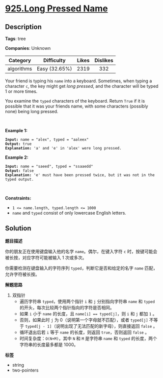 # [925.Long Pressed Name](https://leetcode.com/problems/long-pressed-name/description/)

## Description

**Tags**: tree

**Companies**: Unknown

|  Category  |  Difficulty   | Likes | Dislikes |
| :--------: | :-----------: | :---: | :------: |
| algorithms | Easy (32.65%) | 2319  |   332    |

<p>Your friend is typing his <code>name</code> into a keyboard. Sometimes, when typing a character <code>c</code>, the key might get <em>long pressed</em>, and the character will be typed 1 or more times.</p>
<p>You examine the <code>typed</code> characters of the keyboard. Return <code>True</code> if it is possible that it was your friends name, with some characters (possibly none) being long pressed.</p>
<p>&nbsp;</p>
<p><strong class="example">Example 1:</strong></p>
<pre><code><strong>Input:</strong> name = &quot;alex&quot;, typed = &quot;aaleex&quot;
<strong>Output:</strong> true
<strong>Explanation: </strong>&#39;a&#39; and &#39;e&#39; in &#39;alex&#39; were long pressed.</code></pre>
<p><strong class="example">Example 2:</strong></p>
<pre><code><strong>Input:</strong> name = &quot;saeed&quot;, typed = &quot;ssaaedd&quot;
<strong>Output:</strong> false
<strong>Explanation: </strong>&#39;e&#39; must have been pressed twice, but it was not in the typed output.</code></pre>
<p>&nbsp;</p>
<p><strong>Constraints:</strong></p>
<ul>
  <li><code>1 &lt;= name.length, typed.length &lt;= 1000</code></li>
  <li><code>name</code> and <code>typed</code> consist of only lowercase English letters.</li>
</ul>

## Solution

**题目描述**

你的朋友正在使用键盘输入他的名字 `name`。偶尔，在键入字符 `c` 时，按键可能会被长按，对应字符可能被输入 1 次或多次。

你需要检测在键盘输入的字符序列 `typed`，判断它是否和给定的名字 `name` 匹配，允许字符被长按。

**解题思路**

1. 双指针
   - 遍历字符串 `typed`，使用两个指针 `i` 和 `j` 分别指向字符串 `name` 和 `typed` 的开头，每次比较两个指针指向的字符是否相同。
   - 如果 `i` 小于 `name` 的长度，且 `name[i] == typed[j]`，则 `i` 和 `j` 都加 `1` 。
   - 否则，如果此时 `j` 为 0（说明第一个字母就不匹配），或者 `typed[j]` 不等于 `typed[j - 1]`（说明出现了无法匹配的新字母），则直接返回 `false` 。
   - 循环退出后若 `i` 等于 `name` 的长度，则返回 `true`，否则返回 `false` 。
   - 时间复杂度：`O(N+M)`，其中 `N` 和 `M` 是字符串 `name` 和 `typed` 的长度，两个字符串的长度最多都是 1000。

**标签**

- string
- two-pointers
